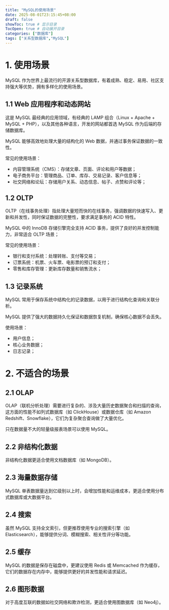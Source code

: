 ```yaml
---
title: "MySQL的使用场景"
date: 2025-08-01T23:15:45+08:00
draft: false
showToc: true # 显示目录
TocOpen: true # 自动展开目录
categories: ["数据库"]
tags: ["​关系型数据库","MySQL"]
---
```


# 1. 使用场景

MySQL 作为世界上最流行的开源关系型数据库，有着成熟、稳定、易用、社区支持强大等优势，拥有多样化的使用场景。

## 1.1 Web 应用程序和动态网站

这是 MySQL 最经典的应用领域，有经典的 LAMP 组合（Linux + Apache + MySQL + PHP），以及其他各种语言，开发的网站都首选 MySQL 作为后端的存储数据库。

MySQL 能够高效地处理大量的结构化的 Web 数据，并通过事务保证数据的一致性。

常见的使用场景：

* 内容管理系统（CMS）：存储文章、页面、评论和用户等数据；
* 电子商务平台：管理商品、订单、库存、交易记录、客户信息等；
* 社交网络和论坛：存储用户关系、动态信息、帖子、点赞和评论等；

## 1.2 OLTP

OLTP（在线事务处理）指处理大量短而快的在线事务，强调数据的快速写入、更新和并发性，同时保证数据的完整性，要求满足事务的 ACID 特性。

MySQL 中的 InnoDB 存储引擎完全支持 ACID 事务，提供了良好的并发控制能力，非常适合 OLTP 场景；

常见的使用场景：

* 银行和支付系统：处理转账、支付等交易；
* 订票系统：机票、火车票、电影票的预订和支付；
* 零售和库存管理：更新库存数量和销售流水；

## 1.3 记录系统

MySQL 常用于保存系统中结构化的记录数据，以用于进行结构化查询和关联分析。

MySQL 提供了强大的数据持久化保证和数据恢复机制，确保核心数据不会丢失。

使用场景：

* 用户信息；
* 核心业务数据；
* 日志记录；

# 2. 不适合的场景

## 2.1 OLAP

OLAP（联机分析处理）需要进行复杂的、涉及大量历史数据聚合和扫描的查询，这方面的性能不如列式数据库（如 ClickHouse）或数据仓库（如 Amazon Redshift、Snowflake），它们为复杂聚合查询做了大量优化。

只在数据量不大的轻量级报表场景可以使用 MySQL。

## 2.2 非结构化数据

非结构化数据更适合使用文档数据库（如 MongoDB）。

## 2.3 海量数据存储

MySQL 单表数据量达到亿级别以上时，会增加性能和运维成本，更适合使用分布式数据库或大数据平台。

## 2.4 搜索

虽然 MySQL 支持全文索引，但更推荐使用专业的搜索引擎（如 Elasticsearch），能够提供分词、模糊搜索、相关性评分等功能。

## 2.5 缓存

MySQL 的数据是保存在磁盘中，更建议使用 Redis 或 Memcached 作为缓存，它们的数据存在内存中，能够提供更好的并发性能和请求延迟。

## 2.6 图形数据

对于高度互联的数据如社交网络和欺诈检测，更适合使用图数据库（如 Neo4j）。

